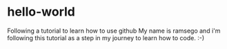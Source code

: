 # hello-world
Following a tutorial to learn how to use github
My name is ramsego and i'm following this tutorial as a step in my journey to learn how to code. :-)
